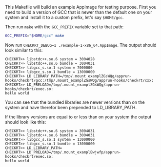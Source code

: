 This Makefile will build an example AppImage for testing purpose.
First you need to build a version of GCC that is newer than the default one
on your system and install it to a custom prefix, let's say `$HOME/gcc`.

Then run `make` with the `GCC_PREFIX` variable set to that path:
``` sh
GCC_PREFIX="$HOME/gcc" make
```

Now run `CHECKRT_DEBUG=1 ./example-1-x86_64.AppImage`.
The output should look similar to this:
```
CHECKRT>> libstdc++.so.6 system = 3004028
CHECKRT>> libstdc++.so.6 bundle = 3004031
CHECKRT>> libgcc_s.so.1 system = 7000000
CHECKRT>> libgcc_s.so.1 bundle = 13000000
CHECKRT>> LD_LIBRARY_PATH=/tmp/.mount_examplZGsWQg/apprun-hooks/checkrt/gcc:/tmp/.mount_examplZGsWQg/apprun-hooks/checkrt/cxx:
CHECKRT>> LD_PRELOAD=/tmp/.mount_examplZGsWQg/apprun-hooks/checkrt/exec.so:
hello world
```
You can see that the bundled libraries are newer versions than on the system
and have therefor been prepended to LD_LIBRARY_PATH.

If the library versions are equal to or less than on your system the output
should look like this:
```
CHECKRT>> libstdc++.so.6 system = 3004031
CHECKRT>> libstdc++.so.6 bundle = 3004031
CHECKRT>> libgcc_s.so.1 system = 13000000
CHECKRT>> libgcc_s.so.1 bundle = 13000000
CHECKRT>> LD_LIBRARY_PATH=
CHECKRT>> LD_PRELOAD=/tmp/.mount_examplEwjwfp/apprun-hooks/checkrt/exec.so:
hello world
```
